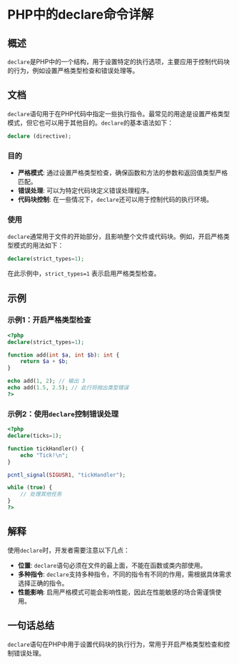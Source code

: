 <!--
Meta Description: # PHP中的declare命令详解 ## 概述 `declare`是PHP中的一个结构，用于设置特定的执行选项，主要应用于控制代码块的行为，例如设置严格类型检查和错误处理等。 ## 文档 `declare`语句用于在PHP代码中指定一些执行指令。最常见的用途是设置严格类型模式，但它也可以用于其他目...
Meta Keywords: declare, php, strict_types, add, int
-->

# PHP中的declare命令详解

## 概述
`declare`是PHP中的一个结构，用于设置特定的执行选项，主要应用于控制代码块的行为，例如设置严格类型检查和错误处理等。

## 文档
`declare`语句用于在PHP代码中指定一些执行指令。最常见的用途是设置严格类型模式，但它也可以用于其他目的。`declare`的基本语法如下：

```php
declare (directive);
```

### 目的
- **严格模式**: 通过设置严格类型检查，确保函数和方法的参数和返回值类型严格匹配。
- **错误处理**: 可以为特定代码块定义错误处理程序。
- **代码块控制**: 在一些情况下，`declare`还可以用于控制代码的执行环境。

### 使用
`declare`通常用于文件的开始部分，且影响整个文件或代码块。例如，开启严格类型模式的用法如下：

```php
declare(strict_types=1);
```

在此示例中，`strict_types=1` 表示启用严格类型检查。

## 示例
### 示例1：开启严格类型检查

```php
<?php
declare(strict_types=1);

function add(int $a, int $b): int {
    return $a + $b;
}

echo add(1, 2); // 输出 3
echo add(1.5, 2.5); // 此行将抛出类型错误
?>
```

### 示例2：使用`declare`控制错误处理

```php
<?php
declare(ticks=1);

function tickHandler() {
    echo "Tick!\n";
}

pcntl_signal(SIGUSR1, "tickHandler");

while (true) {
    // 处理其他任务
}
?>
```

## 解释
使用`declare`时，开发者需要注意以下几点：

- **位置**: `declare`语句必须在文件的最上面，不能在函数或类内部使用。
- **多种指令**: `declare`支持多种指令，不同的指令有不同的作用，需根据具体需求选择正确的指令。
- **性能影响**: 启用严格模式可能会影响性能，因此在性能敏感的场合需谨慎使用。

## 一句话总结
`declare`语句在PHP中用于设置代码块的执行行为，常用于开启严格类型检查和控制错误处理。